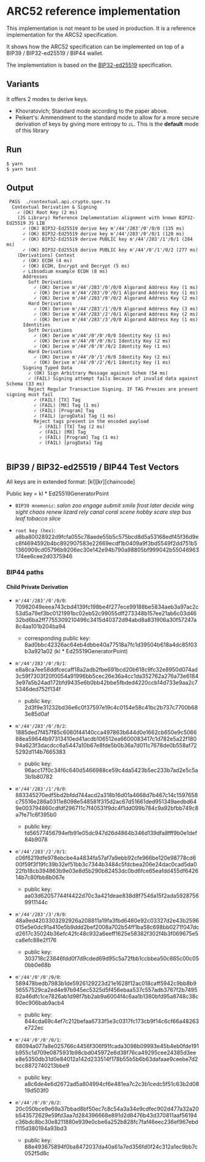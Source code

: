 # ARC52 reference implementation

This implementation is not meant to be used in production. It is a reference implementation for the ARC52 specification.

It shows how the ARC52 specification can be implemented on top of a BIP39 / BIP32-ed25519 / BIP44 wallet. 

The implementation is based on the [BIP32-ed25519](https://acrobat.adobe.com/id/urn:aaid:sc:EU:04fe29b0-ea1a-478b-a886-9bb558a5242a) specification.

## Variants

It offers 2 modes to derive keys. 
    
- Khovratovich; Standard mode according to the paper above. 
- Peikert's: Ammendment to the standard mode to allow for a more secure derivation of keys by giving more entropy to `zL`. This is the **default** mode of this library

## Run

```shell
$ yarn
$ yarn test
```

## Output

```shell
 PASS  ./contextual.api.crypto.spec.ts
  Contextual Derivation & Signing
    ✓ (OK) Root Key (2 ms)
    (JS Library) Reference Implementation alignment with known BIP32-Ed25519 JS LIB
      ✓ (OK) BIP32-Ed25519 derive key m'/44'/283'/0'/0/0 (135 ms)
      ✓ (OK) BIP32-Ed25519 derive key m'/44'/283'/0'/0/1 (120 ms)
      ✓ (OK) BIP32-Ed25519 derive PUBLIC key m'/44'/283'/1'/0/1 (284 ms)
      ✓ (OK) BIP32-Ed25519 derive PUBLIC key m'/44'/0'/1'/0/2 (277 ms)
    (Derivations) Context
      ✓ (OK) ECDH (4 ms)
      ✓ (OK) ECDH, Encrypt and Decrypt (5 ms)
      ✓ Libsodium example ECDH (8 ms)
      Addresses
        Soft Derivations
          ✓ (OK) Derive m'/44'/283'/0'/0/0 Algorand Address Key (1 ms)
          ✓ (OK) Derive m'/44'/283'/0'/0/1 Algorand Address Key (1 ms)
          ✓ (OK) Derive m'/44'/283'/0'/0/2 Algorand Address Key (2 ms)
        Hard Derivations
          ✓ (OK) Derive m'/44'/283'/1'/0/0 Algorand Address Key (3 ms)
          ✓ (OK) Derive m'/44'/283'/2'/0/1 Algorand Address Key (2 ms)
          ✓ (OK) Derive m'/44'/283'/3'/0/0 Algorand Address Key (1 ms)
      Identities
        Soft Derivations
          ✓ (OK) Derive m'/44'/0'/0'/0/0 Identity Key (1 ms)
          ✓ (OK) Derive m'/44'/0'/0'/0/1 Identity Key (2 ms)
          ✓ (OK) Derive m'/44'/0'/0'/0/2 Identity Key (1 ms)
        Hard Derivations
          ✓ (OK) Derive m'/44'/0'/1'/0/0 Identity Key (2 ms)
          ✓ (OK) Derive m'/44'/0'/2'/0/1 Identity Key (1 ms)
      Signing Typed Data
        ✓ (OK) Sign Arbitrary Message against Schem (54 ms)
        ✓ (FAIL) Signing attempt fails because of invalid data against Schema (33 ms)
        Reject Regular Transaction Signing. IF TAG Prexies are present signing must fail
          ✓ (FAIL) [TX] Tag
          ✓ (FAIL) [MX] Tag (1 ms)
          ✓ (FAIL) [Program] Tag
          ✓ (FAIL) [progData] Tag (1 ms)
          Reject tags present in the encoded payload
            ✓ (FAIL) [TX] Tag (2 ms)
            ✓ (FAIL) [MX] Tag
            ✓ (FAIL) [Program] Tag (1 ms)
            ✓ (FAIL) [progData] Tag


```

## BIP39 / BIP32-ed25519 / BIP44 Test Vectors

All keys are in extended format: [kl][kr][chaincode]

Public key = kl * Ed25519GeneratorPoint

- `BIP39 mnemonic`: _salon zoo engage submit smile frost later decide wing sight chaos renew lizard rely canal coral scene hobby scare step bus leaf tobacco slice_

- `root key (hex)`: a8ba80028922d9fcfa055c78aede55b5c575bcd8d5a53168edf45f36d9ec8f4694592b4bc892907583e22669ecdf1b0409a9f3bd5549f2dd751b51360909cd05796b9206ec30e142e94b790a98805bf999042b55046963174ee6cee2d0375946

### BIP44 paths

#### Child Private Derivation

- `m'/44'/283'/0'/0/0`: 70982049eeea743cbd4139fc198be4f277ece99188be5834aeb3a97ac2c53d5a79ef3bc0121991bc02eb52c99055dff273348b157ee21ab6c03d4632bd6ba2ff7755309210496c3415d40372d94abd8a831906a30f57247a8c4aa101b204ba94
  - corresponding public key: 8ad0bbc42326ac64eb4dbbe40a77518a7fc1d39504b618a4dc85f03b3a921a02 (kl * Ed25519GeneratorPoint)
  
- `m'/44'/283'/0'/0/1`: e8a8ca7ee58ddfcecaff18a2adb2fbe691bcd20b618c9fc32e8950d074ad3c59f7303f20f0054a91996bb5cec26e36a4cc1da352762a276a73e61843e97a5b24ad172bfd9435e6b0bb42bbe5fbded4220ccb14d733e9aa2c75346ded752f134f
  - public key: 2d3f9e31232bd36e6c0f37597e19c4c0154e58c41bc2b737c7700b683e85d0af


- `m'/44'/283'/0'/0/2`: 1885ded7f457f85c6060f44140cca497863b644d0e1662cb650e9c506688ea59644b97313410ed41acdb106512ea6600083417c1d782e5a22f18094a623f3dacdcc6a5447a10b67e8fde5b0b36a7d011c7678de0b558af725292d114b7665383
  - public key: 96acc17f0c34f6c640d5466988ce59c4da5423b5ec233b7ad2e5c5a3b1b80782

- `m'/44'/283'/1'/0/0`: 883345270edf5bd2bfdd744acd2a318b16d01a4668d7b467c14c1597658c75516e286a0311e8098e548581f315d2ac67d51661ded951349aedbd649e003794860cdfdf296711c7f40531f9dc4f1dd099b784c9a92bfbb749c8a7fe71c6f395b0
  - public key: fd56577456794efb91e05dc947d26d4864b346d139dfa8fff9b0e1def84b9078

- `m'/44'/283'/2'/0/1`: c06f6219dfe978ebcbe4a4834fa57af7a9ebb92cfe966be120e98778cd600f59f3f19fc39b32ef51bb3c7344b3484c5fdcbea206e24dac0cad5da022fb18cb394863b9e03e8d5b290b82453dc0bd6fce65eafdd455df642614b7c80fbb8b067e
  - public key: aa03d62057744f4422d70c3a421deae838d8f7546a15f2ada59287569911144c


- `m'/44'/283'/3'/0/0`: 48a9ed4203303292926a208811a19fa3fbd6480e92c03327d2e43b2596015e5e0dc91a410e5b9ddd2bef2008a702b54ff1ba58c698bb0271f047dcd2617c35024b36efc42fc48c932a6eeff1625e58382f302f4b3f069675e5ca8efc88e2f176
  - public key: 303718c23846fdd0f7d9cded69d95c5a72fbb1ccbbea50c865c00c050bb0e68b

- `m'/44'/0'/0'/0/0`: 589478bedb7983b1de5926129223d21e1628f12ac018caff5942c9bb8b956557529ca2ed4e97b945ec5325d5f456ebaa537c557adb3767f2b749582a46dfc1ce7826ab1d98f7bb2ab9a6004f4c6aa1b1360bfd95a8748c38c90ec906bab9acb4
  - public key: 844cda69c4ef7c212befaa6733f5e3c0317fc173cb9f14c6cf66a48263e722ec

- `m'/44'/0'/0'/0/1`: 68094a077a8e025766c4456f306f91fcada3098b09993e45b4eb0fde191b955c1d709e0875931b98cbd045972e6d38f76ca49295cee24385d3eee8e5350db31d0e84012a142d233514f178b55b5b6b63dafaae9ceebe7d2bcc8872740213bbe9
  - public key: a8c6de4e6d2672ad5a804994cf6e481ea7c2c3b1cedc5f51c63b2d0819d503f0

- `m'/44'/0'/0'/0/2`: 20c050bce9e69a37bbad8bf50ec7c8c54a3a34e9cdfec902d477a32a20b543572629e59fd3aa7d284396668e891d2d8476b43d370811aaf56194c36bdc8bc30e8211880e939e0cbe6a252b828fc7faf46eec236ef967ebdf115d380194a93bd3
  - public key: 88e493675894f0ba8472037da40a61a7ed356fd0f24c312a1ec9bb7c052f5d8c

